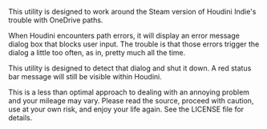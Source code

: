 This utility is designed to work around the Steam version of Houdini Indie's trouble with OneDrive paths.

When Houdini encounters path errors, it will display an error message dialog box that blocks user input. The trouble is that those errors trigger the dialog a little too often, as in, pretty much all the time.

This utility is designed to detect that dialog and shut it down. A red status bar message will still be visible within Houdini.

This is a less than optimal approach to dealing with an annoying problem and your mileage may vary.  Please read the source, proceed with caution, use at your own risk, and enjoy your life again. See the LICENSE file for details.
